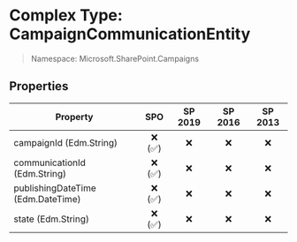 # Complex Type: CampaignCommunicationEntity

> Namespace: Microsoft.SharePoint.Campaigns

## Properties

Property | SPO | SP 2019 | SP 2016 | SP 2013
----------|:---:|:-------:|:-------:|:-------:
campaignId (Edm.String) | ❌ (✅) | ❌ | ❌ | ❌
communicationId (Edm.String) | ❌ (✅) | ❌ | ❌ | ❌
publishingDateTime (Edm.DateTime) | ❌ (✅) | ❌ | ❌ | ❌
state (Edm.String) | ❌ (✅) | ❌ | ❌ | ❌